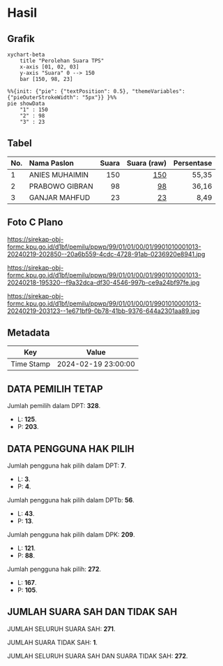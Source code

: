 # Hasil

## Grafik

```mermaid
xychart-beta
    title "Perolehan Suara TPS"
    x-axis [01, 02, 03]
    y-axis "Suara" 0 --> 150
    bar [150, 98, 23]
```

```mermaid
%%{init: {"pie": {"textPosition": 0.5}, "themeVariables": {"pieOuterStrokeWidth": "5px"}} }%%
pie showData
    "1" : 150
    "2" : 98
    "3" : 23
```

## Tabel

| No. | Nama Paslon    | Suara | Suara (raw) | Persentase |
|:--- |:-------------- | -----:| -----------:| ----------:|
| 1   | ANIES MUHAIMIN | 150   | [150][p-1]  | 55,35      |
| 2   | PRABOWO GIBRAN | 98    | [98][p-2]   | 36,16      |
| 3   | GANJAR MAHFUD  | 23    | [23][p-3]   | 8,49       |


[p-1]: https://github.com/gigit-pemilu/pemilu-2024-99-luar-negeri/blob/main/pilpres/hitung-suara/sub/99-luar-negeri/sub/01-abu-dhabi-uni-emirat-arab/sub/01-abu-dhabi-uni-emirat-arab/sub/0001-abu-dhabi-uni-emirat-arab/sub/013-ksk-004/sub/paslon-1.txt
[p-2]: https://github.com/gigit-pemilu/pemilu-2024-99-luar-negeri/blob/main/pilpres/hitung-suara/sub/99-luar-negeri/sub/01-abu-dhabi-uni-emirat-arab/sub/01-abu-dhabi-uni-emirat-arab/sub/0001-abu-dhabi-uni-emirat-arab/sub/013-ksk-004/sub/paslon-2.txt
[p-3]: https://github.com/gigit-pemilu/pemilu-2024-99-luar-negeri/blob/main/pilpres/hitung-suara/sub/99-luar-negeri/sub/01-abu-dhabi-uni-emirat-arab/sub/01-abu-dhabi-uni-emirat-arab/sub/0001-abu-dhabi-uni-emirat-arab/sub/013-ksk-004/sub/paslon-3.txt

## Foto C Plano

https://sirekap-obj-formc.kpu.go.id/d1bf/pemilu/ppwp/99/01/01/00/01/9901010001013-20240219-202850--20a6b559-4cdc-4728-91ab-0236920e8941.jpg

https://sirekap-obj-formc.kpu.go.id/d1bf/pemilu/ppwp/99/01/01/00/01/9901010001013-20240218-195320--f9a32dca-df30-4546-997b-ce9a24bf97fe.jpg

https://sirekap-obj-formc.kpu.go.id/d1bf/pemilu/ppwp/99/01/01/00/01/9901010001013-20240219-203123--1e671bf9-0b78-41bb-9376-644a2301aa89.jpg


## Metadata

| Key        | Value               |
| ---------- | ------------------- |
| Time Stamp | 2024-02-19 23:00:00 |


## DATA PEMILIH TETAP

Jumlah pemilih dalam DPT: **328**.
 * L: **125**.
 * P: **203**.

## DATA PENGGUNA HAK PILIH

Jumlah pengguna hak pilih dalam DPT: **7**.
 * L: **3**.
 * P: **4**.

Jumlah pengguna hak pilih dalam DPTb: **56**.
 * L: **43**.
 * P: **13**.

Jumlah pengguna hak pilih dalam DPK: **209**.
 * L: **121**.
 * P: **88**.

Jumlah pengguna hak pilih: **272**.
 * L: **167**.
 * P: **105**.

## JUMLAH SUARA SAH DAN TIDAK SAH

JUMLAH SELURUH SUARA SAH: **271**.

JUMLAH SUARA TIDAK SAH: **1**.

JUMLAH SELURUH SUARA SAH DAN SUARA TIDAK SAH: **272**.


